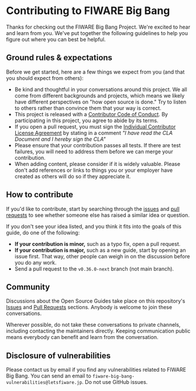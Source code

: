 # Contributing to FIWARE Big Bang

Thanks for checking out the FIWARE Big Bang Project. We're excited to hear and learn from you. We've put together the following
guidelines to help you figure out where you can best be helpful.

## Ground rules & expectations

Before we get started, here are a few things we expect from you (and that you should expect from others):

-   Be kind and thoughtful in your conversations around this project. We all come from different backgrounds and
    projects, which means we likely have different perspectives on "how open source is done." Try to listen to others
    rather than convince them that your way is correct.
-   This project is released with a [Contributor Code of Conduct](./CODE_OF_CONDUCT.md). By participating in this
    project, you agree to abide by its terms.
-   If you open a pull request, you must sign the
    [Individual Contributor License Agreement](https://github.com/lets-fiware/FIWARE-Big-Bang/blob/main/FIWARE-Big-Bang-individual-cla.pdf) by
    stating in a comment _"I have read the CLA Document and I hereby sign the CLA"_
-   Please ensure that your contribution passes all tests. If there are test failures, you will need to address them
    before we can merge your contribution.
-   When adding content, please consider if it is widely valuable. Please don't add references or links to things you or
    your employer have created as others will do so if they appreciate it.

## How to contribute

If you'd like to contribute, start by searching through the [issues](https://github.com/lets-fiware/FIWARE-Big-Bang/issues) and
[pull requests](https://github.com/lets-fiware/FIWARE-Big-Bang/pulls) to see whether someone else has raised a similar idea or
question.

If you don't see your idea listed, and you think it fits into the goals of this guide, do one of the following:

-   **If your contribution is minor,** such as a typo fix, open a pull request.
-   **If your contribution is major,** such as a new guide, start by opening an issue first. That way, other people can
    weigh in on the discussion before you do any work.
-   Send a pull request to the `v0.36.0-next` branch (not main branch).

## Community

Discussions about the Open Source Guides take place on this repository's
[Issues](https://github.com/lets-fiware/FIWARE-Big-Bang/issues) and [Pull Requests](https://github.com/lets-fiware/FIWARE-Big-Bang/pulls)
sections. Anybody is welcome to join these conversations.

Wherever possible, do not take these conversations to private channels, including contacting the maintainers directly.
Keeping communication public means everybody can benefit and learn from the conversation.

## Disclosure of vulnerabilities

Please contact us by email if you find any vulnerabilities related to FIWARE Big Bang.
You can send an email to `fiware-big-bang-vulnerabilities@letsfiware.jp`. Do not use GitHub issues.
